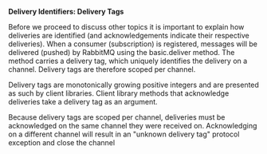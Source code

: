 **Delivery Identifiers: Delivery Tags**

Before we proceed to discuss other topics it is important to explain how deliveries are identified (and acknowledgements indicate their respective deliveries). 
When a consumer (subscription) is registered, messages will be delivered (pushed) by RabbitMQ using the basic.deliver method. The method carries a delivery tag, 
which uniquely identifies the delivery on a channel. Delivery tags are therefore scoped per channel.

Delivery tags are monotonically growing positive integers and are presented as such by client libraries. 
Client library methods that acknowledge deliveries take a delivery tag as an argument.

Because delivery tags are scoped per channel, deliveries must be acknowledged on the same channel they were received on. 
Acknowledging on a different channel will result in an "unknown delivery tag" protocol exception and close the channel

